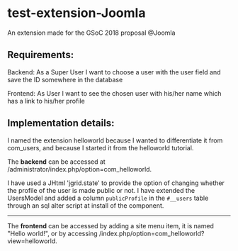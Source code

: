 # test-extension-Joomla
An extension made for the GSoC 2018 proposal @Joomla

Requirements:
--------
Backend: 
As a Super User I want to choose a user with the user field and save the ID somewhere in the database

Frontend: As User I want to see the chosen user with his/her name which has a link to his/her profile

Implementation details:
---------
I named the extension helloworld because I wanted to differentiate it from com_users, and because I started it from the helloworld tutorial.

The **backend** can be accessed at /administrator/index.php/option=com_helloworld.

I have used a JHtml 'jgrid.state' to provide the option of changing whether the profile of the user is made public or not. I have extended the UsersModel and added a column `publicProfile` in the `#__users` table through an sql alter script at install of the component.

------
The **frontend** can be accessed by adding a site menu item, it is named "Hello world!", or by accessing /index.php/option=com_helloworld?view=helloworld.
